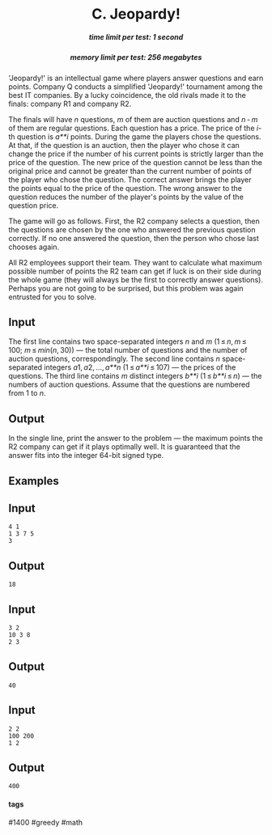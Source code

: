<h1 style='text-align: center;'> C. Jeopardy!</h1>

<h5 style='text-align: center;'>time limit per test: 1 second</h5>
<h5 style='text-align: center;'>memory limit per test: 256 megabytes</h5>

'Jeopardy!' is an intellectual game where players answer questions and earn points. Company Q conducts a simplified 'Jeopardy!' tournament among the best IT companies. By a lucky coincidence, the old rivals made it to the finals: company R1 and company R2. 

The finals will have *n* questions, *m* of them are auction questions and *n* - *m* of them are regular questions. Each question has a price. The price of the *i*-th question is *a**i* points. During the game the players chose the questions. At that, if the question is an auction, then the player who chose it can change the price if the number of his current points is strictly larger than the price of the question. The new price of the question cannot be less than the original price and cannot be greater than the current number of points of the player who chose the question. The correct answer brings the player the points equal to the price of the question. The wrong answer to the question reduces the number of the player's points by the value of the question price.

The game will go as follows. First, the R2 company selects a question, then the questions are chosen by the one who answered the previous question correctly. If no one answered the question, then the person who chose last chooses again.

All R2 employees support their team. They want to calculate what maximum possible number of points the R2 team can get if luck is on their side during the whole game (they will always be the first to correctly answer questions). Perhaps you are not going to be surprised, but this problem was again entrusted for you to solve.

## Input

The first line contains two space-separated integers *n* and *m* (1 ≤ *n*, *m* ≤ 100; *m* ≤ *min*(*n*, 30)) — the total number of questions and the number of auction questions, correspondingly. The second line contains *n* space-separated integers *a*1, *a*2, ..., *a**n* (1 ≤ *a**i* ≤ 107) — the prices of the questions. The third line contains *m* distinct integers *b**i* (1 ≤ *b**i* ≤ *n*) — the numbers of auction questions. Assume that the questions are numbered from 1 to *n*.

## Output

In the single line, print the answer to the problem — the maximum points the R2 company can get if it plays optimally well. It is guaranteed that the answer fits into the integer 64-bit signed type.

## Examples

## Input


```
4 1  
1 3 7 5  
3  

```
## Output


```
18  

```
## Input


```
3 2  
10 3 8  
2 3  

```
## Output


```
40  

```
## Input


```
2 2  
100 200  
1 2  

```
## Output


```
400  

```


#### tags 

#1400 #greedy #math 